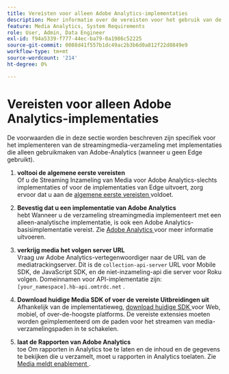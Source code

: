 ```yaml
---
title: Vereisten voor alleen Adobe Analytics-implementaties
description: Meer informatie over de vereisten voor het gebruik van de verzameling streamingmedia met alleen Adobe Analytics-implementaties
feature: Media Analytics, System Requirements
role: User, Admin, Data Engineer
exl-id: f94a5339-f777-44ec-ba79-0a1986c52225
source-git-commit: 0088d41f557b1dc49ac2b3b6d0a812f22d8849e9
workflow-type: tm+mt
source-wordcount: '214'
ht-degree: 0%

---
```


# Vereisten voor alleen Adobe Analytics-implementaties

De voorwaarden die in deze sectie worden beschreven zijn specifiek voor het implementeren van de streamingmedia-verzameling met implementaties die alleen gebruikmaken van Adobe-Analytics (wanneer u geen Edge gebruikt).

1. **voltooi de algemene eerste vereisten**<br>
Of u de Streaming Inzameling van Media voor Adobe Analytics-slechts implementaties of voor de implementaties van Edge uitvoert, zorg ervoor dat u aan de [ algemene eerste vereisten ](/help/getting-started/prereqs.md) voldoet.

1. **Bevestig dat u een implementatie van Adobe Analytics**<br> hebt
Wanneer u de verzameling streamingmedia implementeert met een alleen-analytische implementatie, is ook een Adobe Analytics-basisimplementatie vereist. Zie [ Adobe Analytics ](https://experienceleague.adobe.com/docs/analytics/implementation/home.html?lang=nl-NL) voor meer informatie uitvoeren.

1. **verkrijg media het volgen server URL**<br>
Vraag uw Adobe Analytics-vertegenwoordiger naar de URL van de mediatrackingserver. Dit is de `collection-api-server` URL voor Mobile SDK, de JavaScript SDK, en de niet-inzameling-api die server voor Roku volgen. Domeinnamen voor API-implementatie zijn: `[your_namespace].hb-api.omtrdc.net` .

1. **Download huidige Media SDK of voer de vereiste Uitbreidingen uit**<br>
Afhankelijk van de implementatieweg, [ download huidige SDK ](/help/getting-started/download-sdks.md) voor Web, mobiel, of over-de-hoogste platforms. De vereiste extensies moeten worden geïmplementeerd om de paden voor het streamen van media-verzamelingspaden in te schakelen.

1. **laat de Rapporten van Adobe Analytics**<br> toe
Om rapporten in Analytics toe te laten en de inhoud en de gegevens te bekijken die u verzamelt, moet u rapporten in Analytics toelaten. Zie [ Media meldt enablement ](/help/reporting/media-reports-enable.md).
